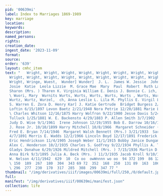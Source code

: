 ```yaml
---
pid: '00639mi'
label: Index to Marriages 1869-1989
key: marriage
location: 
keywords: 
description: 
named_persons: 
rights: 
creation_date: 
ingest_date: '2023-11-09'
format: 
source: 
order: '639'
layout: cmhc_item
text: "   Wright, Wright, Wright, Wright, Wright, Wright, Wright, Wright, Wright,
  Wright, Wright, Wright, Wright, Wright, Wright, Wright, Wright, Wright, Wright,
  Wright, Wringe, Wuest,  Wunder] Wunder]  J. L.  James W. Jessie  John A. John Joseph
  Josie  Katie  Leola Lizzie  M. Grace Mae  Mary  Paul  Robert  Ruth LaDawn Sarah
  Sharon (Mrs. ) Tharen K. Virginia William E. Denis J. Bonnie C. ich, Mary ich, Wilhelmina
  \ Wuori, Mary  Wurnits Wurts, Wurts, Wurts, Wurts, Wurts , Wurts, Wurts, Wurtz,
  Wurtz, Wurtz, Wurzel,  ch, Anna Leslie L. Lila M. Phyllis E. Virgil LeRoy Virgil
  S. Warren E. Zora D. Henry Kar] J. Katie Gertrude  Bridget Burgess 2/1/1882  Della
  Loftin 6/15/1897 Levon Baetz 2/21/1948 Nora Petrie 12/20/1881 Marie Lynn Stone 10/1/1987
  \ Charles Whitson 12/16/1875 Harry Wolfron 9/22/1900 Jesse Davis 5/24/1916 Lawrence
  Tulluck 1/25/1881 W. E. Backensto 4/29/1883 P. Allen Smith 3/7/1902  Abie Kohl 2/25/1904
  Judy D. Wise 9/1/1961  Irene Johnson 12/19/1955 Bob E. Darrow 10/16/1974 Alfred
  J. Rose Jr. 10/10/1899 Harry Mitchell 10/8/1966  Margaret Schneider (Mrs. ) 3/27/1959
  Fred E. Bryan 7/14/1946  Margaret Walsh Bennett (Mrs.) 3/21/1933  Sarah A. Hasty
  4/7/1891 Morris E. Wadds 12/2/1966 Lincoln Boyd 12/17/1891 Frederick Heuzgen 9/9/1890
  Eric Hendrickson 11/4/1905 Joseph Weber 11/1/1915 Bobby Janice Dungan 8/15/1959
  Alex C. Henderson 10/2/1935 Charles S. Godfrey 9/22/1934 Phyllis A. Tolliver 6/16/1962
  Gladys Donahue 6/29/1926 Mildred Mitchell (Mrs. ) 7/15/1936 Martin D. McMahon 3/4/1935
  Anna Birk 9/3/1895 Julia A. Beck (Mrs. ) 11/3/1935 Jacob Kroll 9/10/1887 George
  W. Nelson 4/11/1942  629  10  Co oo  owWnnnn wo oo  94 372 199  86 127  121 28 38
  \ 150  189  267  180  304  343 69 72  352  168  250  131 89  163  106  321 20 17
  \ 296  277  230  170  317  285  308  299  347 77 "
thumbnail: "/img/derivatives/iiif/images/00639mi/full/250,/0/default.jpg"
full: 
manifest: "/img/derivatives/iiif/00639mi/manifest.json"
collection: life
---
```


